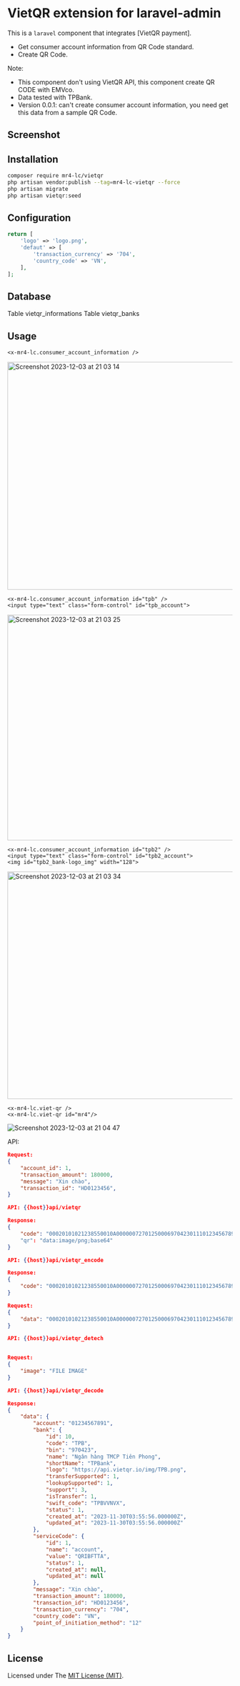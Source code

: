 VietQR extension for laravel-admin
======

This is a `laravel` component that integrates [VietQR payment].
- Get consumer account information from QR Code standard.
- Create QR Code.

Note:
- This component don't using VietQR API, this component create QR CODE with EMVco.
- Data tested with TPBank.
- Version 0.0.1: can't create consumer account information, you need get this data from a sample QR Code.

## Screenshot

## Installation
```bash
composer require mr4-lc/vietqr
php artisan vendor:publish --tag=mr4-lc-vietqr --force
php artisan migrate
php artisan vietqr:seed 
```

## Configuration
```php
return [
    'logo' => 'logo.png',
    'defaut' => [
        'transaction_currency' => '704',
        'country_code' => 'VN',
    ],
];
```

## Database
Table vietqr_informations
Table vietqr_banks

## Usage
```blade
<x-mr4-lc.consumer_account_information />
```
<img width="510" alt="Screenshot 2023-12-03 at 21 03 14" src="https://github.com/han48/mr4-lc.vietqr/assets/27817127/39a56680-339e-469e-94bd-b23b11b0cc77">

```blade
<x-mr4-lc.consumer_account_information id="tpb" />
<input type="text" class="form-control" id="tpb_account">
```
<img width="505" alt="Screenshot 2023-12-03 at 21 03 25" src="https://github.com/han48/mr4-lc.vietqr/assets/27817127/0dbc5bae-0cfd-4ba4-ad9d-6fba28cd8096">

```blade
<x-mr4-lc.consumer_account_information id="tpb2" />
<input type="text" class="form-control" id="tpb2_account">
<img id="tpb2_bank-logo_img" width="128">
```
<img width="509" alt="Screenshot 2023-12-03 at 21 03 34" src="https://github.com/han48/mr4-lc.vietqr/assets/27817127/14b98834-c92c-4639-b818-ef170f9347c6">

```blade
<x-mr4-lc.viet-qr />
<x-mr4-lc.viet-qr id="mr4"/>
```
![Screenshot 2023-12-03 at 21 04 47](https://github.com/han48/mr4-lc.vietqr/assets/27817127/4be2b24f-9ca5-425c-9ba2-1f59ba84b040)

API:
```json
Request:
{
    "account_id": 1,
    "transaction_amount": 180000,
    "message": "Xin chào",
    "transaction_id": "HD0123456",
}

API: {{host}}api/vietqr

Response:
{
    "code": "00020101021238550010A000000727012500069704230111012345678900208QRIBFTTA530370454061800005802VN62260109HD01234560809Xin chào6304A240"
    "qr": "data:image/png;base64"
}

API: {{host}}api/vietqr_encode

Response:
{
    "code": "00020101021238550010A000000727012500069704230111012345678900208QRIBFTTA530370454061800005802VN62260109HD01234560809Xin chào6304A240"
}
```

```json
Request:
{
    "data": "00020101021238550010A000000727012500069704230111012345678910208QRIBFTTA530370454061800005802VN62260109HD01234560809Xin chào630496FB"
}

API: {{host}}api/vietqr_detech


Request:
{
    "image": "FILE IMAGE"
}

API: {{host}}api/vietqr_decode

Response:
{
    "data": {
        "account": "01234567891",
        "bank": {
            "id": 10,
            "code": "TPB",
            "bin": "970423",
            "name": "Ngân hàng TMCP Tiên Phong",
            "shortName": "TPBank",
            "logo": "https://api.vietqr.io/img/TPB.png",
            "transferSupported": 1,
            "lookupSupported": 1,
            "support": 3,
            "isTransfer": 1,
            "swift_code": "TPBVVNVX",
            "status": 1,
            "created_at": "2023-11-30T03:55:56.000000Z",
            "updated_at": "2023-11-30T03:55:56.000000Z"
        },
        "serviceCode": {
            "id": 1,
            "name": "account",
            "value": "QRIBFTTA",
            "status": 1,
            "created_at": null,
            "updated_at": null
        },
        "message": "Xin chào",
        "transaction_amount": 180000,
        "transaction_id": "HD0123456",
        "transaction_currency": "704",
        "country_code": "VN",
        "point_of_initiation_method": "12"
    }
}
```

## License
Licensed under The [MIT License (MIT)](https://github.com/han48/mr4-lc.vietqr/blob/main/LICENSE).
